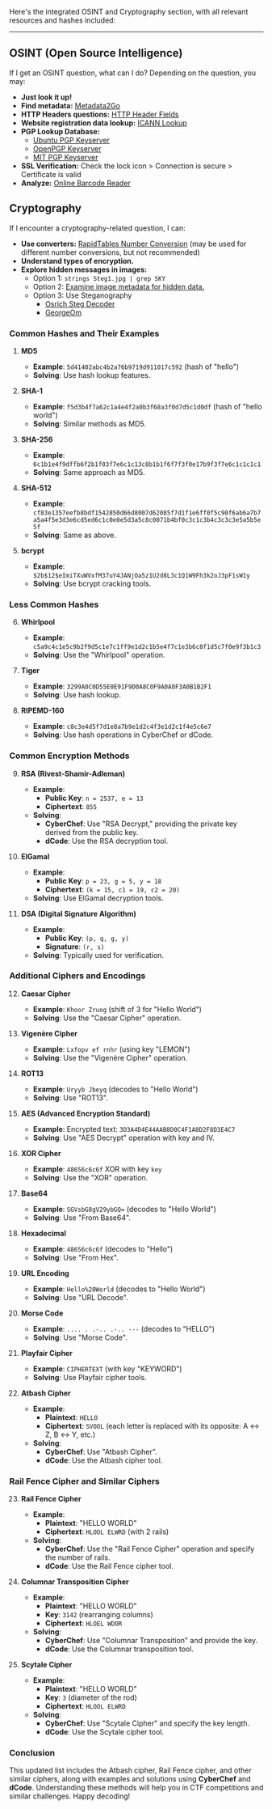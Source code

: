 Here's the integrated OSINT and Cryptography section, with all relevant resources and hashes included:

---

## OSINT (Open Source Intelligence)

If I get an OSINT question, what can I do? Depending on the question, you may:

- **Just look it up!**
- **Find metadata:** [Metadata2Go](http://metadata2go.com/)
- **HTTP Headers questions:** [HTTP Header Fields](https://en.wikipedia.org/wiki/List_of_HTTP_header_fields#Request_fields)
- **Website registration data lookup:** [ICANN Lookup](https://lookup.icann.org/en)
- **PGP Lookup Database:**
  - [Ubuntu PGP Keyserver](http://keyserver.ubuntu.com/)
  - [OpenPGP Keyserver](http://keys.openpgp.org/)
  - [MIT PGP Keyserver](http://pgp.mit.edu/)
- **SSL Verification:** Check the lock icon > Connection is secure > Certificate is valid
- **Analyze:** [Online Barcode Reader](https://online-barcode-reader.inliteresearch.com/)

## Cryptography

If I encounter a cryptography-related question, I can:

- **Use converters:** [RapidTables Number Conversion](https://www.rapidtables.com/convert/number/index.html) (may be used for different number conversions, but not recommended)
- **Understand types of encryption.**
- **Explore hidden messages in images:**
  - Option 1: `strings Steg1.jpg | grep SKY`
  - Option 2: [Examine image metadata for hidden data.](http://metadata2go.com/)
  - Option 3: Use Steganography
    - [Osrich Steg Decoder](https://osric.com/chris/steganography/decode.html)
    - [GeorgeOm](https://georgeom.net/StegOnline/upload)

### Common Hashes and Their Examples

1. **MD5**
   - **Example**: `5d41402abc4b2a76b9719d911017c592` (hash of "hello")
   - **Solving**: Use hash lookup features.

2. **SHA-1**
   - **Example**: `f5d3b4f7a62c1a4e4f2a0b3f68a3f0d7d5c1d0df` (hash of "hello world")
   - **Solving**: Similar methods as MD5.

3. **SHA-256**
   - **Example**: `6c1b1e4f9dffb6f2b1f03f7e6c1c13c8b1b1f6f7f3f0e17b9f3f7e6c1c1c1c1`
   - **Solving**: Same approach as MD5.

4. **SHA-512**
   - **Example**: `cf83e1357eefb8bdf1542850d66d8007d62085f7d1f1e6ff0f5c90f6ab6a7b7a5a4f5e3d3e6cd5ed6c1c0e0e5d3a5c8c0071b4bf0c3c1c3b4c3c3c3e5a5b5e5f`
   - **Solving**: Same as above.

5. **bcrypt**
   - **Example**: `$2b$12$eImiTXuWVxfM37uY4JANjOa5z1U2d8L3c1Q1W9Fh3k2oJ3pF1sW1y`
   - **Solving**: Use bcrypt cracking tools.

### Less Common Hashes

6. **Whirlpool**
   - **Example**: `c5a9c4c1e5c9b2f9d5c1e7c1ff9e1d2c1b5e4f7c1e3b6c8f1d5c7f0e9f3b1c3`
   - **Solving**: Use the "Whirlpool" operation.

7. **Tiger**
   - **Example**: `3299A0C0D55E0E91F9D0A8C0F9A0A0F3A0B1B2F1`
   - **Solving**: Use hash lookup.

8. **RIPEMD-160**
   - **Example**: `c8c3e4d5f7d1e8a7b9e1d2c4f3e1d2c1f4e5c6e7`
   - **Solving**: Use hash operations in CyberChef or dCode.

### Common Encryption Methods

9. **RSA (Rivest-Shamir-Adleman)**
   - **Example**: 
     - **Public Key**: `n = 2537, e = 13`
     - **Ciphertext**: `855`
   - **Solving**:
     - **CyberChef**: Use "RSA Decrypt," providing the private key derived from the public key.
     - **dCode**: Use the RSA decryption tool.

10. **ElGamal**
    - **Example**: 
      - **Public Key**: `p = 23, g = 5, y = 18`
      - **Ciphertext**: `(k = 15, c1 = 19, c2 = 20)`
    - **Solving**: Use ElGamal decryption tools.

11. **DSA (Digital Signature Algorithm)**
    - **Example**: 
      - **Public Key**: `(p, q, g, y)`
      - **Signature**: `(r, s)`
    - **Solving**: Typically used for verification.

### Additional Ciphers and Encodings

12. **Caesar Cipher**
    - **Example**: `Khoor Zruog` (shift of 3 for "Hello World")
    - **Solving**: Use the "Caesar Cipher" operation.

13. **Vigenère Cipher**
    - **Example**: `Lxfopv ef rnhr` (using key "LEMON")
    - **Solving**: Use the "Vigenère Cipher" operation.

14. **ROT13**
    - **Example**: `Uryyb Jbeyq` (decodes to "Hello World")
    - **Solving**: Use "ROT13".

15. **AES (Advanced Encryption Standard)**
    - **Example**: Encrypted text: `3D3A4D4E44AAB8D0C4F1A8D2F8D3E4C7`
    - **Solving**: Use "AES Decrypt" operation with key and IV.

16. **XOR Cipher**
    - **Example**: `48656c6c6f` XOR with key `key`
    - **Solving**: Use the "XOR" operation.

17. **Base64**
    - **Example**: `SGVsbG8gV29ybGQ=` (decodes to "Hello World")
    - **Solving**: Use "From Base64".

18. **Hexadecimal**
    - **Example**: `48656c6c6f` (decodes to "Hello")
    - **Solving**: Use "From Hex".

19. **URL Encoding**
    - **Example**: `Hello%20World` (decodes to "Hello World")
    - **Solving**: Use "URL Decode".

20. **Morse Code**
    - **Example**: `.... . .-.. .-.. ---` (decodes to "HELLO")
    - **Solving**: Use "Morse Code".

21. **Playfair Cipher**
    - **Example**: `CIPHERTEXT` (with key "KEYWORD")
    - **Solving**: Use Playfair cipher tools.

22. **Atbash Cipher**
    - **Example**: 
      - **Plaintext**: `HELLO`
      - **Ciphertext**: `SVOOL` (each letter is replaced with its opposite: A ↔ Z, B ↔ Y, etc.)
    - **Solving**:
      - **CyberChef**: Use "Atbash Cipher".
      - **dCode**: Use the Atbash cipher tool.

### Rail Fence Cipher and Similar Ciphers

23. **Rail Fence Cipher**
    - **Example**: 
      - **Plaintext**: "HELLO WORLD"
      - **Ciphertext**: `HLOOL ELWRD` (with 2 rails)
    - **Solving**:
      - **CyberChef**: Use the "Rail Fence Cipher" operation and specify the number of rails.
      - **dCode**: Use the Rail Fence cipher tool.

24. **Columnar Transposition Cipher**
    - **Example**: 
      - **Plaintext**: "HELLO WORLD"
      - **Key**: `3142` (rearranging columns)
      - **Ciphertext**: `HLOEL WDOR`
    - **Solving**:
      - **CyberChef**: Use "Columnar Transposition" and provide the key.
      - **dCode**: Use the Columnar transposition tool.

25. **Scytale Cipher**
    - **Example**: 
      - **Plaintext**: "HELLO WORLD"
      - **Key**: `3` (diameter of the rod)
      - **Ciphertext**: `HLOOL ELWRD`
    - **Solving**:
      - **CyberChef**: Use "Scytale Cipher" and specify the key length.
      - **dCode**: Use the Scytale cipher tool.

### Conclusion

This updated list includes the Atbash cipher, Rail Fence cipher, and other similar ciphers, along with examples and solutions using **CyberChef** and **dCode**. Understanding these methods will help you in CTF competitions and similar challenges. Happy decoding!
